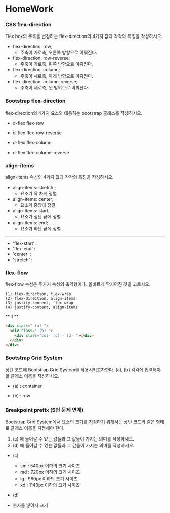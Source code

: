 # HomeWork
### CSS flex-direction
Flex box의 주축을 변경하는 flex-direction의 4가지 값과 각각의 특징을 작성하시오.

- flex-direction: row;
  - 주축이 가로축, 오른쪽 방향으로 이뤄진다.
- flex-direction: row-reverse;
  - 주축이 가로축, 왼쪽 방향으로 이뤄진다.
- flex-direction: column;
  - 주축이 세로축, 아래 방향으로 이뤄진다.
- flex-direction: column-reverse;
  - 주축이 세로축, 윗 방햐으로 이뤄진다.


### Bootstrap flex-direction
flex-direction의 4가지 요소와 대응하는 bootstrap 클래스를 작성하시오.

- d-flex flex-row

- d-flex flex-row-reverse

- d-flex flex-column

- d-flex flex-column-reverse


### align-items
align-items 속성의 4가지 값과 각각의 특징을 작성하시오.

- align-items: stretch ;
  - 요소가 꽉 차게 정렬
- align-items: center;
  - 요소가 중앙에 정렬
- align-items: start;
  - 요소가 상단 끝에 정렬
- align-items: end;
  - 요소가 하단 끝에 정렬

-------

- 'flex-start' : 
- 'flex-end' : 
- 'center' : 
- 'stretch' : 


### flex-flow
flex-flow 속성은 두가지 속성의 축약형이다. 올바르게 짝지어진 것을 고르시오.
```
(1) flex-direction, flex-wrap
(2) flex-direction, align-items
(3) justify-content, flex-wrap
(4) justify-content, align-items
```
** 1 **


```html
<div class=" (a) ">
  <div class=" (b) ">
    <div class="col- (c) - (d) "></div>
  </div>
</div>
```

### Bootstrap Grid System
상단 코드에 Bootstrap Grid System을 적용시키고자한다.
(a), (b) 각각에 입력해야 할 클래스 이름을 작성하시오.

- (a) : container

- (b) : row

### Breakpoint prefix (5번 문제 연계)
Bootstrap Grid System에서 요소의 크기를 지정하기 위해서는 상단 코드와 같은 형태로 클래스 이름을 지정해야 한다.
1) (c) 에 들어갈 수 있는 값들과 그 값들이 가지는 의미를 작성하시오.
2) (d) 에 들어갈 수 있는 값들과 그 값들이 가지는 의미를 작성하시오.

- (c)
  - sm : 540px 이하의 크기 사이즈
  - md : 720px 이하의 크기 사이즈
  - lg : 960px 이하의 크기 사이즈
  - xd : 1140px 이하의 크기 사이즈

- (d)

 - 숫자를 넣어서 크기

